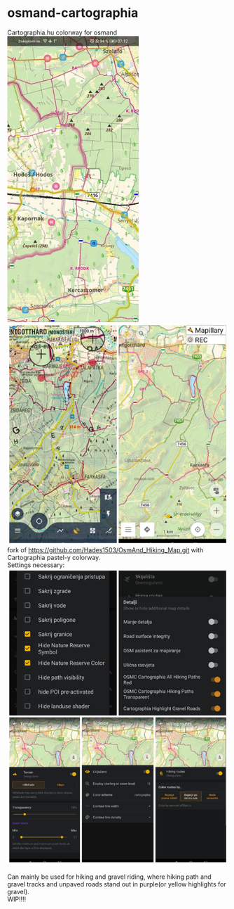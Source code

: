 # osmand-cartographia
Cartographia.hu colorway for osmand
<img src="pics/Screenshot_20220405_071246_net.osmand.plus.jpg" width="300"><br/>
<img src="pics/Collage_20220323_172820.jpg" width="600"><br/>
fork of https://github.com/Hades1503/OsmAnd_Hiking_Map.git with Cartographia pastel-y colorway.<br/>
Settings necessary:<br/>
<img src="pics/Collage_20220323_173005.jpg" width="600"></br>
<br/>
Can mainly be used for hiking and gravel riding, where hiking path and gravel tracks and unpaved roads stand out in purple(or yellow highlights for gravel).
<br/>
WIP!!!!
